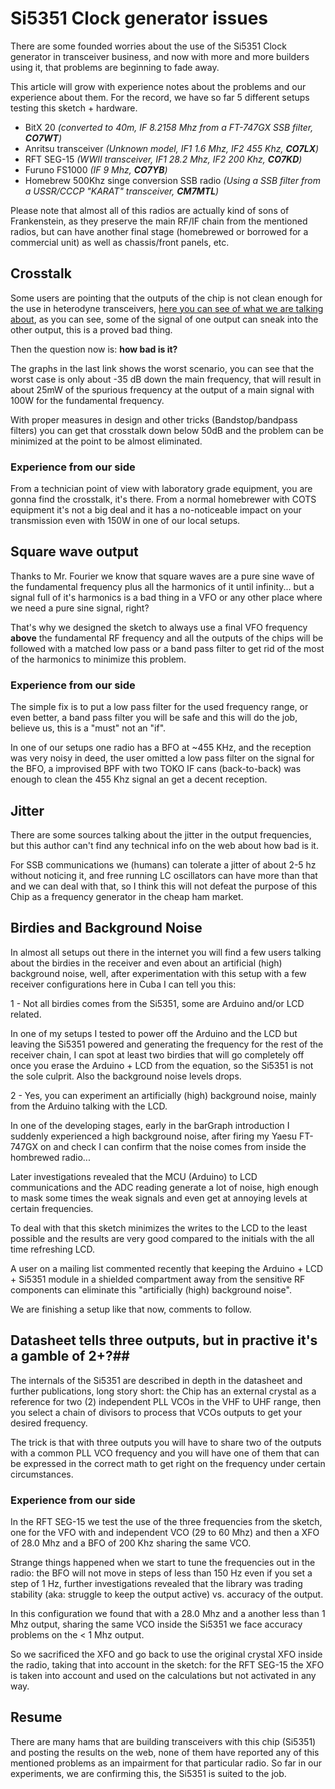 # Si5351 Clock generator issues #

There are some founded worries about the use of the Si5351 Clock generator in transceiver business, and now with more and more builders using it, that problems are beginning to fade away.

This article will grow with experience notes about the problems and our experience about them. For the record, we have so far 5 different setups testing this sketch + hardware.

* BitX 20 _(converted to 40m, IF 8.2158 Mhz from a FT-747GX SSB filter, **CO7WT**)_
* Anritsu transceiver _(Unknown model, IF1 1.6 Mhz, IF2 455 Khz, **CO7LX**)_
* RFT SEG-15 _(WWII transceiver, IF1 28.2 Mhz, IF2 200 Khz, **CO7KD**)_
* Furuno FS1000 _(IF 9 Mhz, **CO7YB**)_
* Homebrew 500Khz singe conversion SSB radio _(Using a SSB filter from a USSR/CCCP "KARAT" transceiver, **CM7MTL**)_

Please note that almost all of this radios are actually kind of sons of Frankenstein, as they preserve the main RF/IF chain from the mentioned radios, but can have another final stage (homebrewed or borrowed for a commercial unit) as well as chassis/front panels, etc.

## Crosstalk ##

Some users are pointing that the outputs of the chip is not clean enough for the use in heterodyne transceivers, [here you can see of what we are talking about](http://nt7s.com/2014/12/si5351a-investigations-part-8/), as you can see, some of the signal of one output can sneak into the other output, this is a proved bad thing.

Then the question now is: **how bad is it?**

The graphs in the last link shows the worst scenario, you can see that the worst case is only about -35 dB down the main frequency, that will result in about 25mW of the spurious frequency at the output of a main signal with 100W for the fundamental frequency.

With proper measures in design and other tricks (Bandstop/bandpass filters) you can get that crosstalk down below 50dB and the problem can be minimized at the point to be almost eliminated.

### Experience from our side ###

From a technician point of view with laboratory grade equipment, you are gonna find the crosstalk, it's there. From a normal homebrewer with COTS equipment it's not a big deal and it has a no-noticeable impact on your transmission even with 150W in one of our local setups.

## Square wave output ##

Thanks to Mr. Fourier we know that square waves are a pure sine wave of the fundamental frequency plus all the harmonics of it until infinity... but a signal full of it's harmonics is a bad thing in a VFO or any other place where we need a pure sine signal, right?

That's why we designed the sketch to always use a final VFO frequency **above** the fundamental RF frequency and all the outputs of the chips will be followed with a matched low pass or a band pass filter to get rid of the most of the harmonics to minimize this problem.

### Experience from our side ###

The simple fix is to put a low pass filter for the used frequency range, or even better, a band pass filter you will be safe and this will do the job, believe us, this is a "must" not an "if".

In one of our setups one radio has a BFO at ~455 KHz, and the reception was very noisy in deed, the user omitted a low pass filter on the signal for the BFO, a improvised BPF with two TOKO IF cans (back-to-back) was enough to clean the 455 Khz signal an get a decent reception.

## Jitter ##

There are some sources talking about the jitter in the output frequencies, but this author can't find any technical info on the web about how bad is it.

For SSB communications we (humans) can tolerate a jitter of about 2-5 hz without noticing it, and free running LC oscillators can have more than that and we can deal with that, so I think this will not defeat the purpose of this Chip as a frequency generator in the cheap ham market.

## Birdies and Background Noise ##

In almost all setups out there in the internet you will find a few users talking about the birdies in the receiver and even about an artificial (high) background noise, well, after experimentation with this setup with a few receiver configurations here in Cuba I can tell you this:

1 - Not all birdies comes from the Si5351, some are Arduino and/or LCD related.

In one of my setups I tested to power off the Arduino and the LCD but leaving the Si5351 powered and generating the frequency for the rest of the receiver chain, I can spot at least two birdies that will go completely off once you erase the Arduino + LCD from the equation, so the Si5351 is not the sole culprit. Also the background noise levels drops.

2 - Yes, you can experiment an artificially (high) background noise, mainly from the Arduino talking with the LCD.

In one of the developing stages, early in the barGraph introduction I suddenly experienced a high background noise, after firing my Yaesu FT-747GX on and check I can confirm that the noise comes from inside the hombrewed radio...

Later investigations revealed that the MCU (Arduino) to LCD communications and the ADC reading generate a lot of noise, high enough to mask some times the weak signals and even get at annoying levels at certain frequencies.

To deal with that this sketch minimizes the writes to the LCD to the least possible and the results are very good compared to the initials with the all time refreshing LCD.

A user on a mailing list commented recently that keeping the Arduino + LCD + Si5351 module in a shielded compartment away from the sensitive RF components can eliminate this "artificially (high) background noise".

We are finishing a setup like that now, comments to follow.

## Datasheet tells three outputs, but in practive it's a gamble of 2+?##

The internals of the Si5351 are described in depth in the datasheet and further publications, long story short: the Chip has an external crystal as a reference for two (2) independent PLL VCOs in the VHF to UHF range, then you select a chain of divisors to process that VCOs outputs to get your desired frequency.

The trick is that with three outputs you will have to share two of the outputs with a common PLL VCO frequency and you will have one of them that can be expressed in the correct math to get right on the frequency under certain circumstances.

### Experience from our side ###

In the RFT SEG-15 we test the use of the three frequencies from the sketch, one for the VFO with and independent VCO (29 to 60 Mhz) and then a XFO of 28.0 Mhz and a BFO of 200 Khz sharing the same VCO.

Strange things happened when we start to tune the frequencies out in the radio: the BFO will not move in steps of less than 150 Hz even if you set a step of 1 Hz, further investigations revealed that the library was trading stability (aka: struggle to keep the output active) vs. accuracy of the output.

In this configuration we found that with a 28.0 Mhz and a another less than 1 Mhz output, sharing the same VCO inside the Si5351 we face accuracy problems on the < 1 Mhz output.

So we sacrificed the XFO and go back to use the original crystal XFO inside the radio, taking that into account in the sketch: for the RFT SEG-15 the XFO is taken into account and used on the calculations but not activated in any way.

## Resume ##

There are many hams that are building transceivers with this chip (Si5351) and posting the results on the web, none of them have reported any of this mentioned problems as an impairment for that particular radio. So far in our experiments, we are confirming this, the Si5351 is suited to the job.
